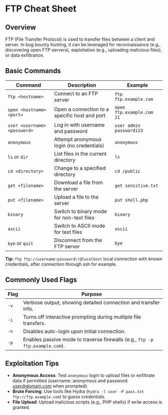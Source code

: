 # FTP Cheat Sheet

## Overview
FTP (File Transfer Protocol) is used to transfer files between a client and server. In bug bounty hunting, it can be leveraged for reconnaissance (e.g., discovering open FTP servers), exploitation (e.g., uploading malicious files), or data exfiltration.

## Basic Commands
| Command | Description | Example |
|---------|-------------|---------|
| `ftp <hostname>` | Connect to an FTP server | `ftp ftp.example.com` |
| `open <hostname> <port>` | Open a connection to a specific host and port | `open ftp.example.com 21` |
| `user <username> <password>` | Log in with username and password | `user admin password123` |
| `anonymous` | Attempt anonymous login (no credentials) | `anonymous` |
| `ls` or `dir` | List files in the current directory | `ls` |
| `cd <directory>` | Change to a specified directory | `cd /public` |
| `get <filename>` | Download a file from the server | `get sensitive.txt` |
| `put <filename>` | Upload a file to the server | `put shell.php` |
| `binary` | Switch to binary mode for non-text files | `binary` |
| `ascii` | Switch to ASCII mode for text files | `ascii` |
| `bye` or `quit` | Disconnect from the FTP server | `bye` |

**Tip:** `ftp ftp://username:password\!@localhost` local connection with known credentials, after connection through ssh for example.



## Commonly Used Flags
| Flag | Purpose |
|------|----------|
| `-v` | Verbose output, showing detailed connection and transfer info. |
| `-i` | Turns off interactive prompting during multiple file transfers. |
| `-n` | Disables auto-login upon initial connection. |
| `-p` | Enables passive mode to traverse firewalls (e.g., `ftp -p ftp.example.com`). |

## Exploitation Tips
- **Anonymous Access**: Test `anonymous` login to upload files or exfiltrate data if permitted (username: anonymous and password: user@domain.com when prompted).
- **Brute Forcing**: Use tools like Hydra (`hydra -l user -P pass.txt ftp://ftp.example.com`) to guess credentials.
- **File Upload**: Upload malicious scripts (e.g., PHP shells) if write access is granted.

